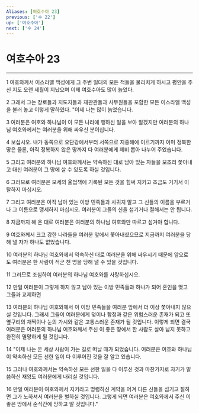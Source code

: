 ```yaml
---
Aliases: [여호수아 23]
previous: ['수 22']
up: ['여호수아']
next: ['수 24']
---
```

# 여호수아 23

***


1 여호와께서 이스라엘 백성에게 그 주변 일대의 모든 적들을 물리치게 하시고 평안을 주신 지도 오랜 세월이 지났으며 이제 여호수아도 많이 늙었다. 

2 그래서 그는 장로들과 지도자들과 재판관들과 사무원들을 포함한 모든 이스라엘 백성을 불러 놓고 이렇게 말하였다. "이제 나는 많이 늙었습니다. 

3 여러분은 여호와 하나님이 이 모든 나라에 행하신 일을 보아 알겠지만 여러분의 하나님 여호와께서는 여러분을 위해 싸우신 분이십니다. 

4 보십시오. 내가 동쪽으로 요단강에서부터 서쪽으로 지중해에 이르기까지 이미 정복한 땅은 물론, 아직 정복하지 않은 땅까지 다 여러분에게 제비 뽑아 나누어 주었습니다. 

5 그리고 여러분의 하나님 여호와께서는 약속하신 대로 남아 있는 자들을 모조리 쫓아내고 대신 여러분이 그 땅에 살 수 있도록 하실 것입니다. 

6 그러므로 여러분은 모세의 율법책에 기록된 모든 것을 힘써 지키고 조금도 거기서 이탈하지 마십시오. 

7 그리고 여러분은 아직 남아 있는 이방 민족들과 사귀지 말고 그 신들의 이름을 부르거나 그 이름으로 맹세하지 마십시오. 여러분이 그들의 신을 섬기거나 절해서는 안 됩니다. 

8 지금까지 해 온 대로 여러분은 여러분의 하나님 여호와만 따르고 섬겨야 합니다. 

9 여호와께서 크고 강한 나라들을 여러분 앞에서 쫓아내셨으므로 지금까지 여러분을 당해 낼 자가 하나도 없었습니다. 

10 여러분의 하나님 여호와께서 약속하신 대로 여러분을 위해 싸우시기 때문에 앞으로도 여러분은 한 사람이 적군 천 명을 당해 낼 수 있을 것입니다. 

11 그러므로 조심하여 여러분의 하나님 여호와를 사랑하십시오. 

12 만일 여러분이 그렇게 하지 않고 남아 있는 이방 민족들과 하나가 되어 혼인을 맺고 그들과 교제하면 

13 여러분의 하나님 여호와께서 이 이방 민족들을 여러분 앞에서 더 이상 쫓아내지 않으실 것입니다. 그래서 그들이 여러분에게 덫이나 함정과 같은 위험스러운 존재가 되고 또 옆구리의 채찍이나 눈의 가시와 같은 고통스러운 존재가 될 것입니다. 이렇게 되면 결국 여러분은 여러분의 하나님 여호와께서 주신 이 좋은 땅에서 한 사람도 살아 남지 못하고 완전히 멸망하게 될 것입니다. 

14 "이제 나는 온 세상 사람이 가는 길로 떠날 때가 되었습니다. 여러분은 여호와 하나님이 약속하신 모든 선한 일이 다 이루어진 것을 잘 알고 있습니다. 

15 그러나 여호와께서는 약속하신 모든 선한 일을 다 이루신 것과 마찬가지로 자기가 말씀하신 재앙도 여러분에게 내리실 것입니다. 

16 만일 여러분이 여호와께서 지키라고 명령하신 계약을 어겨 다른 신들을 섬기고 절하면 그가 노하셔서 여러분을 벌하실 것입니다. 그렇게 되면 여러분은 여호와께서 주신 이 좋은 땅에서 순식간에 망하고 말 것입니다."
